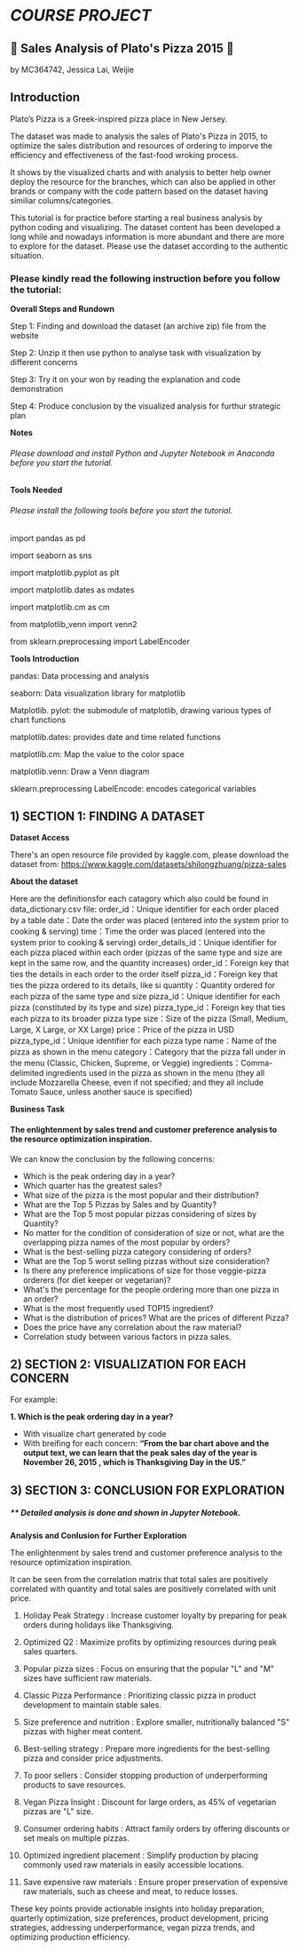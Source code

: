 # *COURSE PROJECT*

## 🍕 Sales Analysis of Plato's Pizza 2015 🍕

by MC364742, Jessica Lai, Weijie


## Introduction

Plato’s Pizza is a Greek-inspired pizza place in New Jersey.

The dataset was made to analysis the sales of Plato's Pizza in 2015, to optimize the sales distribution and resources of ordering to imporve the efficiency and effectiveness of the fast-food wroking process.

It shows by the visualized charts and with analysis to better help owner deploy the resource for the branches, which can also be applied in other brands or company with the code pattern based on the dataset having similiar columns/categories.

This tutorial is for practice before starting a real business analysis by python coding and visualizing. The dataset content has been developed a long while and nowadays information is more abundant and there are more to explore for the dataset. Please use the dataset according to the authentic situation.



### Please kindly read the following instruction before you follow the tutorial:


**Overall Steps and Rundown** 

Step 1: Finding and download the dataset (an archive zip) file from the website

Step 2: Unzip it then use python to analyse task with visualization by different concerns

Step 3: Try it on your won by reading the explanation and code demonstration

Step 4: Produce conclusion by the visualized analysis for furthur strategic plan



**Notes** 


###### Please download and install Python and Jupyter Notebook in Anaconda before you start the tutorial.



**Tools Needed** 

###### Please install the following tools before you start the tutorial.


import pandas as pd

import seaborn as sns

import matplotlib.pyplot as plt

import matplotlib.dates as mdates

import matplotlib.cm as cm

from matplotlib_venn import venn2

from sklearn.preprocessing import LabelEncoder



**Tools Introduction**

pandas: Data processing and analysis

seaborn: Data visualization library for matplotlib

Matplotlib. pylot: the submodule of matplotlib, drawing various types of chart functions

matplotlib.dates: provides date and time related functions

matplotlib.cm: Map the value to the color space

matplotlib.venn: Draw a Venn diagram

sklearn.preprocessing LabelEncode: encodes categorical variables



## 1) SECTION 1: FINDING A DATASET


**Dataset Access**

There's an open resource file provided by kaggle.com, please download the dataset from:
https://www.kaggle.com/datasets/shilongzhuang/pizza-sales


**About the dataset**

Here are the definitionsfor each catagory which also could be found in data_dictionary.csv file:
order_id：Unique identifier for each order placed by a table
date：Date the order was placed (entered into the system prior to cooking & serving)
time：Time the order was placed (entered into the system prior to cooking & serving)
order_details_id：Unique identifier for each pizza placed within each order (pizzas of the same type and size are kept in the same row, and the quantity increases)
order_id：Foreign key that ties the details in each order to the order itself
pizza_id：Foreign key that ties the pizza ordered to its details, like si
quantity：Quantity ordered for each pizza of the same type and size
pizza_id：Unique identifier for each pizza (constituted by its type and size)
pizza_type_id：Foreign key that ties each pizza to its broader pizza type
size：Size of the pizza (Small, Medium, Large, X Large, or XX Large)
price：Price of the pizza in USD
pizza_type_id：Unique identifier for each pizza type
name：Name of the pizza as shown in the menu
category：Category that the pizza fall under in the menu (Classic, Chicken, Supreme, or Veggie)
ingredients：Comma-delimited ingredients used in the pizza as shown in the menu (they all include Mozzarella Cheese, even if not specified; and they all include Tomato Sauce, unless another sauce is specified)


**Business Task**

#### The enlightenment by sales trend and customer preference analysis to the resource optimization inspiration.

We can know the conclusion by the following concerns:
- Which is the peak ordering day in a year?
- Which quarter has the greatest sales?
- What size of the pizza is the most popular and their distribution?
- What are the Top 5 Pizzas by Sales and by Quantity?
- What are the Top 5 most popular pizzas considering of sizes by Quantity?
- No matter for the condition of consideration of size or not, what are the overlapping pizza names of the most popular by orders?
- What is the best-selling pizza category considering of orders?
- What are the Top 5 worst selling pizzas without size consideration?
- Is there any preference implications of size for those veggie-pizza orderers (for diet keeper or vegetarian)?
- What's the percentage for the people ordering more than one pizza in an order?
- What is the most frequently used TOP15 ingredient?
- What is the distribution of prices? What are the prices of different Pizza?
- Does the price have any correlation about the raw material?
- Correlation study between various factors in pizza sales.


## 2) SECTION 2: VISUALIZATION FOR EACH CONCERN


For example:

**1. Which is the peak ordering day in a year?** 
- With visualize chart generated by code
- With breifing for each concern:
**“From the bar chart above and the output text, we can learn that the peak sales day of the year is November 26, 2015 , which is Thanksgiving Day in the US.”**


## 3) SECTION 3: CONCLUSION FOR EXPLORATION


##### ** Detailed analysis is done and shown in Jupyter Notebook. 

**Analysis and Conlusion for Further Exploration**

The enlightenment by sales trend and customer preference analysis to the resource optimization inspiration.

It can be seen from the correlation matrix that total sales are positively correlated with quantity and total sales are positively correlated with unit price.

1. Holiday Peak Strategy :
Increase customer loyalty by preparing for peak orders during holidays like Thanksgiving.

2. Optimized Q2 :
Maximize profits by optimizing resources during peak sales quarters.

3. Popular pizza sizes :
Focus on ensuring that the popular "L" and "M" sizes have sufficient raw materials.

4. Classic Pizza Performance :
Prioritizing classic pizza in product development to maintain stable sales.

5. Size preference and nutrition :
Explore smaller, nutritionally balanced "S" pizzas with higher meat content.

6. Best-selling strategy :
Prepare more ingredients for the best-selling pizza and consider price adjustments.

7. To poor sellers :
Consider stopping production of underperforming products to save resources.

8. Vegan Pizza Insight :
Discount for large orders, as 45% of vegetarian pizzas are "L" size.

9. Consumer ordering habits :
Attract family orders by offering discounts or set meals on multiple pizzas.

10. Optimized ingredient placement :
Simplify production by placing commonly used raw materials in easily accessible locations.

11. Save expensive raw materials :
Ensure proper preservation of expensive raw materials, such as cheese and meat, to reduce losses.

These key points provide actionable insights into holiday preparation, quarterly optimization, size preferences, product development, pricing strategies, addressing underperformance, vegan pizza trends, and optimizing production efficiency.

